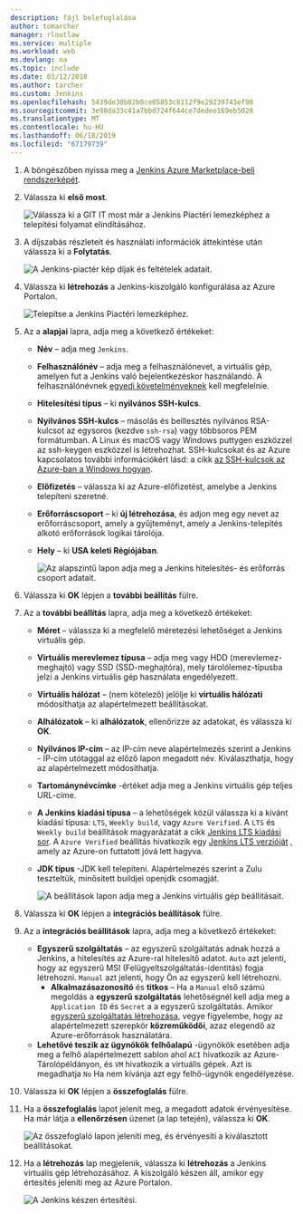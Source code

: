 ```yaml
---
description: fájl belefoglalása
author: tomarcher
manager: rloutlaw
ms.service: multiple
ms.workload: web
ms.devlang: na
ms.topic: include
ms.date: 03/12/2018
ms.author: tarcher
ms.custom: Jenkins
ms.openlocfilehash: 5439de30b02b0ce05853c8112f9e29239743ef98
ms.sourcegitcommit: 3e98da33c41a7bbd724f644ce7dedee169eb5028
ms.translationtype: MT
ms.contentlocale: hu-HU
ms.lasthandoff: 06/18/2019
ms.locfileid: "67179739"
---
```

1. A böngészőben nyissa meg a [Jenkins Azure Marketplace-beli rendszerképét](https://azuremarketplace.microsoft.com/marketplace/apps/azure-oss.jenkins?tab=Overview).

1. Válassza ki **első most**.

    ![Válassza ki a GIT IT most már a Jenkins Piactéri lemezképhez a telepítési folyamat elindításához.](./media/jenkins-install-from-azure-marketplace-image/jenkins-install-get-it-now.png)

1. A díjszabás részleteit és használati információk áttekintése után válassza ki a **Folytatás**.

    ![A Jenkins-piactér kép díjak és feltételek adatait.](./media/jenkins-install-from-azure-marketplace-image/jenkins-install-pricing-and-terms.png)

1. Válassza ki **létrehozás** a Jenkins-kiszolgáló konfigurálása az Azure Portalon. 

    ![Telepítse a Jenkins Piactéri lemezképhez.](./media/jenkins-install-from-azure-marketplace-image/jenkins-install-create.png)

1. Az a **alapjai** lapra, adja meg a következő értékeket:

   - **Név** – adja meg `Jenkins`.
   - **Felhasználónév** – adja meg a felhasználónevet, a virtuális gép, amelyen fut a Jenkins való bejelentkezéskor használandó. A felhasználónévnek [egyedi követelményeknek](/azure/virtual-machines/linux/faq#what-are-the-username-requirements-when-creating-a-vm) kell megfelelnie.
   - **Hitelesítési típus** – ki **nyilvános SSH-kulcs**.
   - **Nyilvános SSH-kulcs** – másolás és beillesztés nyilvános RSA-kulcsot az egysoros (kezdve `ssh-rsa`) vagy többsoros PEM formátumban. A Linux és macOS vagy Windows puttygen eszközzel az ssh-keygen eszközzel is létrehozhat. SSH-kulcsokat és az Azure kapcsolatos további információkért lásd: a cikk [az SSH-kulcsok az Azure-ban a Windows hogyan](/azure/virtual-machines/linux/ssh-from-windows).
   - **Előfizetés** – válassza ki az Azure-előfizetést, amelybe a Jenkins telepíteni szeretné.
   - **Erőforráscsoport** – ki **új létrehozása**, és adjon meg egy nevet az erőforráscsoport, amely a gyűjteményt, amely a Jenkins-telepítés alkotó erőforrások logikai tárolója.
   - **Hely** – ki **USA keleti Régiójában**.

     ![Az alapszintű lapon adja meg a Jenkins hitelesítés- és erőforrás csoport adatait.](./media/jenkins-install-from-azure-marketplace-image/jenkins-configure-basic.png)

1. Válassza ki **OK** lépjen a **további beállítás** fülre. 

1. Az a **további beállítás** lapra, adja meg a következő értékeket:

   - **Méret** – válassza ki a megfelelő méretezési lehetőséget a Jenkins virtuális gép.
   - **Virtuális merevlemez típusa** – adja meg vagy HDD (merevlemez-meghajtó) vagy SSD (SSD-meghajtóra), mely tárolólemez-típusba jelzi a Jenkins virtuális gép használata engedélyezett.
   - **Virtuális hálózat** – (nem kötelező) jelölje ki **virtuális hálózati** módosíthatja az alapértelmezett beállításokat.
   - **Alhálózatok** – ki **alhálózatok**, ellenőrizze az adatokat, és válassza ki **OK**.
   - **Nyilvános IP-cím** – az IP-cím neve alapértelmezés szerint a Jenkins - IP-cím utótaggal az előző lapon megadott név. Kiválaszthatja, hogy az alapértelmezett módosíthatja.
   - **Tartománynévcímke** -értéket adja meg a Jenkins virtuális gép teljes URL-címe.
   - **A Jenkins kiadási típusa** – a lehetőségek közül válassza ki a kívánt kiadási típusa: `LTS`, `Weekly build`, vagy `Azure Verified`. A `LTS` és `Weekly build` beállítások magyarázatát a cikk [Jenkins LTS kiadási sor](https://jenkins.io/download/lts/). A `Azure Verified` beállítás hivatkozik egy [Jenkins LTS verzióját](https://jenkins.io/download/lts/) , amely az Azure-on futtatott jóvá lett hagyva. 
   - **JDK típus** -JDK kell telepíteni. Alapértelmezés szerint a Zulu teszteltük, minősített buildjei openjdk csomagját.

     ![A beállítások lapon adja meg a Jenkins virtuális gép beállításait.](./media/jenkins-install-from-azure-marketplace-image/jenkins-configure-settings.png)

1. Válassza ki **OK** lépjen a **integrációs beállítások** fülre.

1. Az a **integrációs beállítások** lapra, adja meg a következő értékeket:

    - **Egyszerű szolgáltatás** – az egyszerű szolgáltatás adnak hozzá a Jenkins, a hitelesítés az Azure-ral hitelesítő adatot. `Auto` azt jelenti, hogy az egyszerű MSI (Felügyeltszolgáltatás-identitás) fogja létrehozni. `Manual` azt jelenti, hogy Ön az egyszerű kell létrehozni. 
        - **Alkalmazásazonosító** és **titkos** – Ha a `Manual` első számú megoldás a **egyszerű szolgáltatás** lehetőségnél kell adja meg a `Application ID` és `Secret` a a egyszerű szolgáltatás. Amikor [egyszerű szolgáltatás létrehozása](/cli/azure/create-an-azure-service-principal-azure-cli), vegye figyelembe, hogy az alapértelmezett szerepkör **közreműködői**, azaz elegendő az Azure-erőforrások használatára.
    - **Lehetővé teszik az ügynökök felhőalapú** -ügynökök esetében adja meg a felhő alapértelmezett sablon ahol `ACI` hivatkozik az Azure-Tárolópéldányon, és `VM` hivatkozik a virtuális gépek. Azt is megadhatja `No` Ha nem kívánja azt egy felhő-ügynök engedélyezése.

1. Válassza ki **OK** lépjen a **összefoglalás** fülre.

1. Ha a **összefoglalás** lapot jelenít meg, a megadott adatok érvényesítése. Ha már látja a **ellenőrzésen** üzenet (a lap tetején), válassza ki **OK**. 

     ![Az összefoglaló lapon jeleníti meg, és érvényesíti a kiválasztott beállításokat.](./media/jenkins-install-from-azure-marketplace-image/jenkins-configure-summary.png)

1. Ha a **létrehozás** lap megjelenik, válassza ki **létrehozás** a Jenkins virtuális gép létrehozásához. A kiszolgáló készen áll, amikor egy értesítés jeleníti meg az Azure Portalon.

     ![A Jenkins készen értesítési.](./media/jenkins-install-from-azure-marketplace-image/jenkins-install-notification.png)
